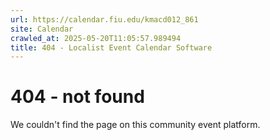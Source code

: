 ```yaml
---
url: https://calendar.fiu.edu/kmacd012_861
site: Calendar
crawled_at: 2025-05-20T11:05:57.989494
title: 404 - Localist Event Calendar Software
---
```


# 404 - not found
We couldn't find the page on this community event platform.
